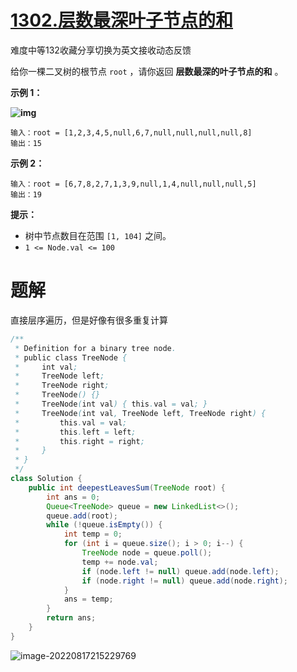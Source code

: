 # [1302.层数最深叶子节点的和](https://leetcode.cn/problems/deepest-leaves-sum/)

难度中等132收藏分享切换为英文接收动态反馈

给你一棵二叉树的根节点 `root` ，请你返回 **层数最深的叶子节点的和** 。

 

**示例 1：**

**![img](https://madao33-static.oss-cn-hangzhou.aliyuncs.com/madao33blog/post/leetcode/1483_ex1.png)**

```
输入：root = [1,2,3,4,5,null,6,7,null,null,null,null,8]
输出：15
```

**示例 2：**

```
输入：root = [6,7,8,2,7,1,3,9,null,1,4,null,null,null,5]
输出：19
```

 

**提示：**

- 树中节点数目在范围 `[1, 104]` 之间。
- `1 <= Node.val <= 100`

# 题解

直接层序遍历，但是好像有很多重复计算

```java
/**
 * Definition for a binary tree node.
 * public class TreeNode {
 *     int val;
 *     TreeNode left;
 *     TreeNode right;
 *     TreeNode() {}
 *     TreeNode(int val) { this.val = val; }
 *     TreeNode(int val, TreeNode left, TreeNode right) {
 *         this.val = val;
 *         this.left = left;
 *         this.right = right;
 *     }
 * }
 */
class Solution {
    public int deepestLeavesSum(TreeNode root) {
        int ans = 0;
        Queue<TreeNode> queue = new LinkedList<>();
        queue.add(root);
        while (!queue.isEmpty()) {
            int temp = 0;
            for (int i = queue.size(); i > 0; i--) {
                TreeNode node = queue.poll();
                temp += node.val;
                if (node.left != null) queue.add(node.left);
                if (node.right != null) queue.add(node.right);
            }
            ans = temp;
        }
        return ans;
    }
}
```

![image-20220817215229769](https://madao33-static.oss-cn-hangzhou.aliyuncs.com/madao33blog/post/leetcode/image-20220817215229769.png)